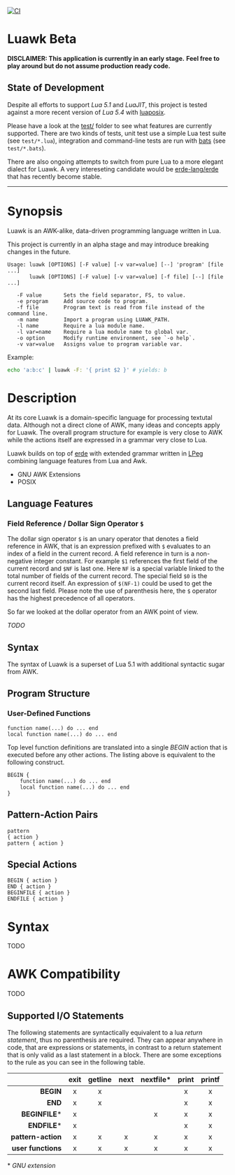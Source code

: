 [![CI](https://github.com/goregath/luawk/actions/workflows/ci.yml/badge.svg)](https://github.com/goregath/luawk/actions/workflows/ci.yml)

Luawk Beta
==========

**DISCLAIMER: This application is currently in an early stage.**
**Feel free to play around but do not assume production ready code.**

State of Development
--------------------
Despite all efforts to support *Lua 5.1* and *LuaJIT*, this project is tested against a more recent version of *Lua 5.4*
with [luaposix].

Please have a look at the [test/] folder to see what features are currently supported. There are two kinds of tests,
unit test use a simple Lua test suite (see `test/*.lua`), integration and command-line tests are run with [bats] (see
`test/*.bats`).

There are also ongoing attempts to switch from pure Lua to a more elegant dialect for Luawk. A very intereseting
candidate would be [erde-lang/erde][erde-lang] that has recently become stable.

---

Synopsis
========

Luawk is an AWK-alike, data-driven programming language written in Lua.

This project is currently in an alpha stage and may introduce breaking changes in the future.

```plain
Usage: luawk [OPTIONS] [-F value] [-v var=value] [--] 'program' [file ...]
       luawk [OPTIONS] [-F value] [-v var=value] [-f file] [--] [file ...]

   -F value       Sets the field separator, FS, to value.
   -e program     Add source code to program.
   -f file        Program text is read from file instead of the command line.
   -m name        Import a program using LUAWK_PATH.
   -l name        Require a lua module name.
   -l var=name    Require a lua module name to global var.
   -o option      Modify runtime environment, see `-o help`.
   -v var=value   Assigns value to program variable var.
```

Example:

```bash
echo 'a:b:c' | luawk -F: '{ print $2 }' # yields: b
```

Description
===========

At its core Luawk is a domain-specific language for processing textutal data. Although not a direct clone of AWK, many
ideas and concepts apply for Luawk. The overall program structure for example is very close to AWK while the actions
itself are expressed in a grammar very close to Lua.

Luawk builds on top of [erde][erde-lang] with extended grammar written in [LPeg][lpeg] combining language features from
Lua and Awk.

* GNU AWK Extensions
* POSIX

Language Features
-----------------

### Field Reference / Dollar Sign Operator `$`

The dollar sign operator `$` is an unary operator that denotes a field reference in AWK, that is an expression prefixed
with `$` evaluates to an index of a field in the current record. A field reference in turn is a non-negative integer
constant. For example `$1` references the first field of the current record and `$NF` is last one. Here `NF` is a
special variable linked to the total number of fields of the current record. The special field `$0` is the current
record itself. An expression of `$(NF-1)` could be used to get the second last field. Please note the use of parenthesis
here, the `$` operator has the highest precedence of all operators.

So far we looked at the dollar operator from an AWK point of view.

*TODO*

Syntax
------

The syntax of Luawk is a superset of Lua 5.1 with additional syntactic sugar from AWK.

Program Structure
-----------------

### User-Defined Functions

    function name(...) do ... end
    local function name(...) do ... end

Top level function definitions are translated into a single *BEGIN* action that is executed before any other actions.
The listing above is equivalent to the following construct.

    BEGIN {
        function name(...) do ... end
        local function name(...) do ... end
    }

## Pattern-Action Pairs

    pattern
    { action }
    pattern { action }

## Special Actions

    BEGIN { action }
    END { action }
    BEGINFILE { action }
    ENDFILE { action }

# Syntax

TODO

# AWK Compatibility

TODO

## Supported I/O Statements

The following statements are syntactically equivalent to a lua *return statement*, thus no parenthesis are required.
They can appear anywhere in code, that are expressions or statements, in contrast to a return statement that is only
valid as a last statement in a block. There are some exceptions to the rule as you can see in the following table.

|                      | **exit** | **getline** | **next** | **nextfile\*** | **print** | **printf** |
|---------------------:|:--------:|:-----------:|:--------:|:--------------:|:---------:|:----------:|
|          **BEGIN**   |     x    |      x      |          |                |     x     |      x     |
|            **END**   |     x    |      x      |          |                |     x     |      x     |
|      **BEGINFILE**\* |     x    |             |          |        x       |     x     |      x     |
|        **ENDFILE**\* |     x    |             |          |                |     x     |      x     |
| **pattern-action**   |     x    |      x      |     x    |        x       |     x     |      x     |
| **user functions**   |     x    |      x      |     x    |        x       |     x     |      x     |

\* *GNU extension*

[test/]: test/
[bats]: https://bats-core.readthedocs.io/
[erde-lang]: https://erde-lang.github.io/
[lpeg]: https://www.inf.puc-rio.br/~roberto/lpeg/
[lpeglabel]: https://github.com/sqmedeiros/lpeglabel
[luaposix]: http://luaposix.github.io/luaposix
